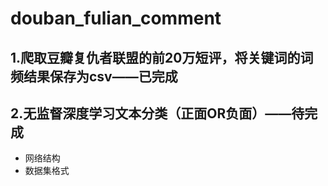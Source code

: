 # douban_fulian_comment
## 1.爬取豆瓣复仇者联盟的前20万短评，将关键词的词频结果保存为csv——已完成
## 2.无监督深度学习文本分类（正面OR负面）——待完成
- 网络结构
- 数据集格式
